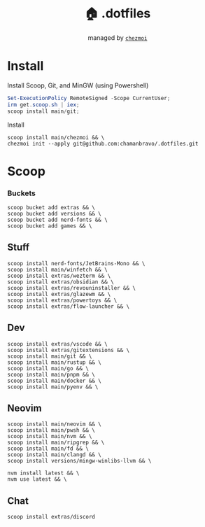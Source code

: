 <div align="center">

# 🏠 .dotfiles

managed by [`chezmoi`](https://github.com/twpayne/chezmoi)

</div>

# Install

Install Scoop, Git, and MinGW (using Powershell)

```powershell
Set-ExecutionPolicy RemoteSigned -Scope CurrentUser;
irm get.scoop.sh | iex;
scoop install main/git;
```

Install

```shell
scoop install main/chezmoi && \
chezmoi init --apply git@github.com:chamanbravo/.dotfiles.git
```

# Scoop

### Buckets

```shell
scoop bucket add extras && \
scoop bucket add versions && \
scoop bucket add nerd-fonts && \
scoop bucket add games && \
```

## Stuff

```shell
scoop install nerd-fonts/JetBrains-Mono && \
scoop install main/winfetch && \
scoop install extras/wezterm && \
scoop install extras/obsidian && \
scoop install extras/revouninstaller && \
scoop install extras/glazewm && \
scoop install extras/powertoys && \
scoop install extras/flow-launcher && \
```

## Dev

```shell
scoop install extras/vscode && \
scoop install extras/gitextensions && \
scoop install main/git && \
scoop install main/rustup && \
scoop install main/go && \
scoop install main/pnpm && \
scoop install main/docker && \
scoop install main/pyenv && \
```

## Neovim

```shell
scoop install main/neovim && \
scoop install main/pwsh && \
scoop install main/nvm && \
scoop install main/ripgrep && \
scoop install main/fd && \
scoop install main/clangd && \
scoop install versions/mingw-winlibs-llvm && \
```

```shell
nvm install latest && \
nvm use latest && \
```

## Chat

```shell
scoop install extras/discord
```
